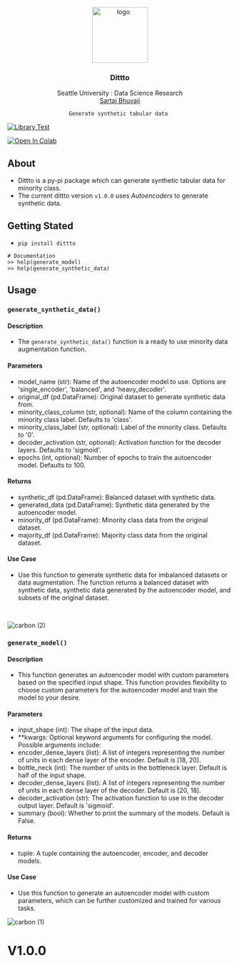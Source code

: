 <br />
<div align="center">
  <a href="https://github.com/SartajBhuvaji/pip-package-build">
    <img src="https://archives.bulbagarden.net/media/upload/2/25/0132Ditto.png" alt="logo" width="125" height="125">
  </a>

<h3 align="center">Dittto</h3>

  <p align="center">
    Seattle University : Data Science Research
    <br />
    <a href="https://github.com/SartajBhuvaji">Sartaj Bhuvaji</a>

    
    
    Generate synthetic tabular data 
    
  </p>
</div>


<div align = "left">


[![Library Test](https://github.com/SartajBhuvaji/pip-package-build/actions/workflows/library_workflow.yml/badge.svg)](https://github.com/SartajBhuvaji/pip-package-build/actions/workflows/library_workflow.yml)

  
[![Open In Colab](https://colab.research.google.com/assets/colab-badge.svg)](https://colab.research.google.com/drive/18kAMJR0VBtfC3swIkbuTPWd0Sb0mDVCo?usp=sharing)
<br>
</div>


## About
- Dittto is a py-pi package which can generate synthetic tabular data for minority class.
- The current dittto version `v1.0.0` uses <i>Autoencoders</i> to generate synthetic data.

## Getting Stated
- `pip install dittto`

 ``` 
# Documentation 
>> help(generate_model)
>> help(generate_synthetic_data)
```

## Usage
### `generate_synthetic_data()`
#### Description

- The `generate_synthetic_data()` function is a ready to use minority data augmentation function. 

#### Parameters
- model_name (str): Name of the autoencoder model to use. Options are 'single_encoder', 'balanced', and 'heavy_decoder'.
- original_df (pd.DataFrame): Original dataset to generate synthetic data from.
- minority_class_column (str, optional): Name of the column containing the minority class label. Defaults to 'class'.
- minority_class_label (str, optional): Label of the minority class. Defaults to '0'.
- decoder_activation (str, optional): Activation function for the decoder layers. Defaults to 'sigmoid'.
- epochs (int, optional): Number of epochs to train the autoencoder model. Defaults to 100.

#### Returns
- synthetic_df (pd.DataFrame): Balanced dataset with synthetic data.
- generated_data (pd.DataFrame): Synthetic data generated by the autoencoder model.
- minority_df (pd.DataFrame): Minority class data from the original dataset.
- majority_df (pd.DataFrame): Majority class data from the original dataset.

#### Use Case
- Use this function to generate synthetic data for imbalanced datasets or data augmentation. The function returns a balanced dataset with synthetic data, synthetic data generated by the autoencoder model, and subsets of the original dataset.
<br>


![carbon (2)](https://github.com/SartajBhuvaji/pip-package-build/assets/31826483/129359a6-dfd4-4727-adf9-6cfa9d69543c)


### `generate_model()`
#### Description

- This function generates an autoencoder model with custom parameters based on the specified input shape. This function provides flexibility to choose custom parameters for the autoencoder model and train the model to your desire.

#### Parameters
- input_shape (int): The shape of the input data.
- **kwargs: Optional keyword arguments for configuring the model. Possible arguments include:
- encoder_dense_layers (list): A list of integers representing the number of units in each dense layer of the encoder. Default is [18, 20].
- bottle_neck (int): The number of units in the bottleneck layer. Default is half of the input shape.
- decoder_dense_layers (list): A list of integers representing the number of units in each dense layer of the decoder. Default is [20, 18].
- decoder_activation (str): The activation function to use in the decoder output layer. Default is 'sigmoid'.
- summary (bool): Whether to print the summary of the models. Default is False.

#### Returns
- tuple: A tuple containing the autoencoder, encoder, and decoder models.

#### Use Case
- Use this function to generate an autoencoder model with custom parameters, which can be further customized and trained for various tasks.


![carbon (1)](https://github.com/SartajBhuvaji/pip-package-build/assets/31826483/9faadfc5-b151-43bb-a7b4-c702eb7debdc)


# V1.0.0

